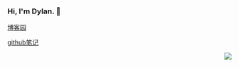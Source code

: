 ### Hi, I'm Dylan. 👋
[博客园](https://www.cnblogs.com/chywx/)

[github笔记](https://chywx.github.io/)

<img align="right" src="https://github-readme-stats.vercel.app/api?username=chywx&show_icons=true&icon_color=CE1D2D&text_color=718096&bg_color=ffffff&hide_title=true" />
